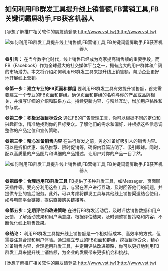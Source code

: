 ## **如何利用FB群发工具提升线上销售额,FB营销工具,FB关键词霸屏助手,FB获客机器人**

[😍想了解推广相关软件的朋友请登录 http://www.vst.tw](http://www.vst.tw)

 <center><img src="https://vst.tw/MP4/tuiguang/png/5.png" alt="如何利用FB群发工具提升线上销售额,FB营销工具,FB关键词霸屏助手,FB获客机器人"></center>

**😄引言：**
在当今数字化时代，线上销售已经成为商家提高销售额的重要手段。而FB（Facebook）作为全球最大的社交媒体平台之一，拥有庞大的用户群体和广阔的市场潜力。本文将介绍如何利用FB群发工具来提升线上销售额，帮助企业更好地开展线上营销。

**😄第一步：建立专业的FB页面和群组**
要利用FB群发工具有效提升销售额，首先需要建立一个专业的FB页面和群组。确保页面和群组的名称与你的产品或品牌相关，并填写详细的介绍和联系方式。持续更新内容，与粉丝互动，增加用户黏性和参与度。

**😄第二步：积极发掘目标受众**
通过FB的广告管理工具，你可以根据不同的定位和兴趣群体，精准地找到你的目标受众。了解他们的需求和偏好，并根据这些信息调整你的产品定位和宣传策略。

**😄第三步：精心准备销售内容**
在进行群发之前，务必准备好吸引人的销售内容。可以是折扣优惠、新品推荐、限时促销等，确保内容简洁明了、吸引眼球。同时，配以高质量的产品图片和详细的产品描述，让用户对你的产品一目了然。

 <center><img src="https://vst.tw/MP4/tuiguang/png/8.png" alt="如何利用FB群发工具提升线上销售额,FB营销工具,FB关键词霸屏助手,FB获客机器人"></center>

**😄第四步：合理运用FB群发工具**
FB提供了多种群发工具，如Messager、页面聊天插件等。要充分利用这些工具，与潜在客户进行互动，及时回答他们的问题，并提供专业的售后服务。此外，可以考虑将群发工具与其他线上销售渠道结合使用，如与电商平台链接，提供直接购买链接等。

**😄第五步：定期评估和改进策略**
在进行FB群发活动后，及时评估销售数据和用户反馈，了解活动效果和用户满意度。根据评估结果，及时调整销售策略和内容，不断优化线上销售效果。

**😄结论：**
利用FB群发工具提升线上销售额是一个相对低成本、高效率的方式，但需要注意合规和用户体验。通过建立专业的FB页面和群组，挖掘目标受众，精心准备销售内容，合理运用群发工具，并定期评估改进策略，你可以更好地利用FB群发工具来提升线上销售额，为企业的发展带来更多机会和挑战。

[😍想了解推广相关软件的朋友请登录 http://www.vst.tw](http://www.vst.tw)



